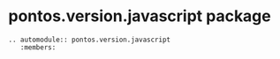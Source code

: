 # pontos.version.javascript package

```{eval-rst}
.. automodule:: pontos.version.javascript
   :members:
```
